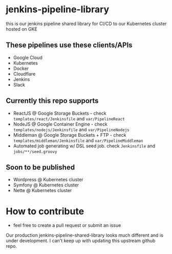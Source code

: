 # jenkins-pipeline-library
this is our jenkins pipeline shared library for CI/CD to our Kubernetes cluster hosted on GKE

## These pipelines use these clients/APIs 
* Google Cloud 
* Kubernetes
* Docker
* Cloudflare
* Jenkins
* Slack

## Currently this repo supports
* ReactJS @ Google Storage Buckets - check `templates/react/Jenkinsfile` and `var/PipelineReact`
* NodeJS @ Google Container Engine - check `templates/nodejs/Jenkinsfile` and `var/PipelineNodejs`
* Middleman @ Google Storage Buckets + FTP - check `templates/middleman/Jenkinsfile` and `var/PipelineMiddleman`
* Automated job generating w/ DSL seed job. check `Jenkinsfile` and `jobs/**/seed.groovy`

## Soon to be published
* Wordpress @ Kubernetes cluster
* Symfony @ Kubernetes cluster
* Nette @ Kubernetes cluster

# How to contribute
* feel free to create a pull request or submit an issue

Our production jenkins-pipeline-shared-library looks much different and is under development. I can't keep up with updating this upstream github repo. 
